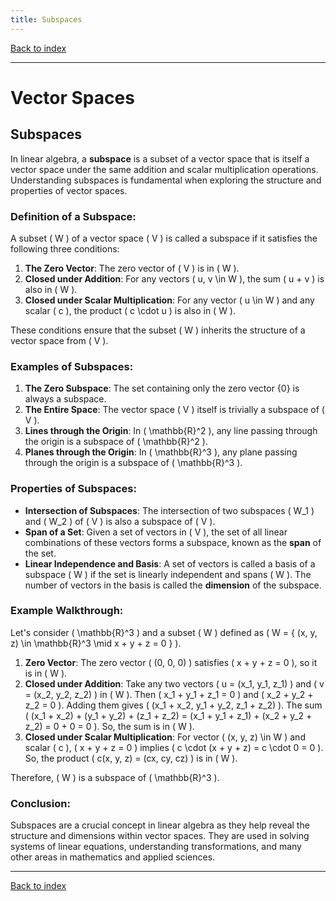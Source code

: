 ```yaml
---
title: Subspaces
---
```


[Back to index](index.html)

---
# Vector Spaces
## Subspaces

In linear algebra, a **subspace** is a subset of a vector space that is itself a vector space under the same addition and scalar multiplication operations. Understanding subspaces is fundamental when exploring the structure and properties of vector spaces.

### Definition of a Subspace:
A subset \( W \) of a vector space \( V \) is called a subspace if it satisfies the following three conditions:

1. **The Zero Vector**: The zero vector of \( V \) is in \( W \).
2. **Closed under Addition**: For any vectors \( u, v \in W \), the sum \( u + v \) is also in \( W \).
3. **Closed under Scalar Multiplication**: For any vector \( u \in W \) and any scalar \( c \), the product \( c \cdot u \) is also in \( W \).

These conditions ensure that the subset \( W \) inherits the structure of a vector space from \( V \).

### Examples of Subspaces:
1. **The Zero Subspace**: The set containing only the zero vector {0} is always a subspace.
2. **The Entire Space**: The vector space \( V \) itself is trivially a subspace of \( V \).
3. **Lines through the Origin**: In \( \mathbb{R}^2 \), any line passing through the origin is a subspace of \( \mathbb{R}^2 \).
4. **Planes through the Origin**: In \( \mathbb{R}^3 \), any plane passing through the origin is a subspace of \( \mathbb{R}^3 \).

### Properties of Subspaces:
- **Intersection of Subspaces**: The intersection of two subspaces \( W_1 \) and \( W_2 \) of \( V \) is also a subspace of \( V \).
- **Span of a Set**: Given a set of vectors in \( V \), the set of all linear combinations of these vectors forms a subspace, known as the **span** of the set.
- **Linear Independence and Basis**: A set of vectors is called a basis of a subspace \( W \) if the set is linearly independent and spans \( W \). The number of vectors in the basis is called the **dimension** of the subspace.

### Example Walkthrough:
Let's consider \( \mathbb{R}^3 \) and a subset \( W \) defined as \( W = \{ (x, y, z) \in \mathbb{R}^3 \mid x + y + z = 0 \} \).

1. **Zero Vector**: The zero vector \( (0, 0, 0) \) satisfies \( x + y + z = 0 \), so it is in \( W \).
2. **Closed under Addition**: Take any two vectors \( u = (x_1, y_1, z_1) \) and \( v = (x_2, y_2, z_2) \) in \( W \). Then \( x_1 + y_1 + z_1 = 0 \) and \( x_2 + y_2 + z_2 = 0 \). Adding them gives \( (x_1 + x_2, y_1 + y_2, z_1 + z_2) \). The sum \( (x_1 + x_2) + (y_1 + y_2) + (z_1 + z_2) = (x_1 + y_1 + z_1) + (x_2 + y_2 + z_2) = 0 + 0 = 0 \). So, the sum is in \( W \).
3. **Closed under Scalar Multiplication**: For vector \( (x, y, z) \in W \) and scalar \( c \), \( x + y + z = 0 \) implies \( c \cdot (x + y + z) = c \cdot 0 = 0 \). So, the product \( c(x, y, z) = (cx, cy, cz) \) is in \( W \).

Therefore, \( W \) is a subspace of \( \mathbb{R}^3 \).

### Conclusion:
Subspaces are a crucial concept in linear algebra as they help reveal the structure and dimensions within vector spaces. They are used in solving systems of linear equations, understanding transformations, and many other areas in mathematics and applied sciences.

---
[Back to index](index.html)

